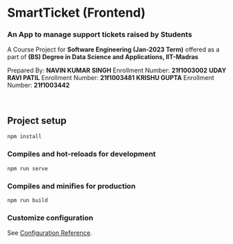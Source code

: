 # SmartTicket (Frontend)
### An App to manage support tickets raised by Students

A Course Project for **Software Engineering (Jan-2023 Term)**  offered as a part of **(BS) Degree in Data Science and Applications, IIT-Madras**


Prepared By:
**NAVIN KUMAR SINGH**  Enrollment Number: **21f1003002**
**UDAY RAVI PATIL**  Enrollment Number: **21f1003481**
**KRISHU GUPTA**  Enrollment Number: **21f1003442**

<br>



## Project setup
```
npm install
```

### Compiles and hot-reloads for development
```
npm run serve
```

### Compiles and minifies for production
```
npm run build
```

### Customize configuration
See [Configuration Reference](https://cli.vuejs.org/config/).
